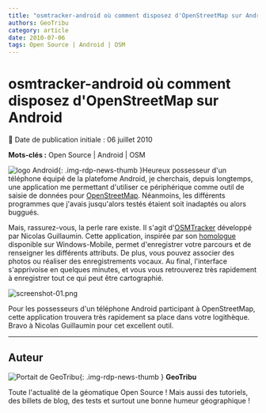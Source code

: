 ```yaml
---
title: "osmtracker-android où comment disposez d'OpenStreetMap sur Android"
authors: GeoTribu
category: article
date: 2010-07-06
tags: Open Source | Android | OSM
---
```


# osmtracker-android où comment disposez d'OpenStreetMap sur Android

:calendar: Date de publication initiale : 06 juillet 2010

**Mots-clés :** Open Source | Android | OSM

![logo Android](https://cdn.geotribu.fr/img/logos-icones/android.jpg){: .img-rdp-news-thumb }Heureux possesseur d'un téléphone équipé de la platefome Android, je cherchais, depuis longtemps, une application me permettant d'utiliser ce périphérique comme outil de saisie de données pour [OpenStreetMap](https://www.openstreetmap.org/). Néanmoins, les différents programmes que j'avais jusqu'alors testés étaient soit inadaptés ou alors buggués.

Mais, rassurez-vous, la perle rare existe. Il s'agit d'[OSMTracker](http://code.google.com/p/osmtracker-android/) développé par Nicolas Guillaumin. Cette application, inspirée par son [homologue](http://wiki.openstreetmap.org/wiki/OSMtracker) disponible sur Windows-Mobile, permet d'enregistrer votre parcours et de renseigner les différents attributs. De plus, vous pouvez associer des photos ou réaliser des enregistrements vocaux. Au final, l'interface s'apprivoise en quelques minutes, et vous vous retrouverez très rapidement à enregistrer tout ce qui peut être cartographié.

![screenshot-01.png](/sites/default/files/Tuto/img/Blog/OSM/screenshot-01.png)

Pour les possesseurs d'un téléphone Android participant à OpenStreetMap, cette application trouvera très rapidement sa place dans votre logithèque. Bravo à Nicolas Guillaumin pour cet excellent outil.

----

## Auteur

![Portait de GeoTribu](https://cdn.geotribu.fr/img/internal/charte/geotribu\_logo\_64x64.png){: .img-rdp-news-thumb }
**GeoTribu**

Toute l'actualité de la géomatique Open Source ! Mais aussi des tutoriels, des billets de blog, des tests et surtout une bonne humeur géographique !
